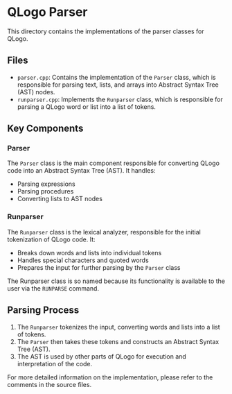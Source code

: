 # QLogo Parser

This directory contains the implementations of the parser classes for QLogo.

## Files

- `parser.cpp`: Contains the implementation of the `Parser` class, which is responsible for parsing text, lists, and arrays into Abstract Syntax Tree (AST) nodes.
- `runparser.cpp`: Implements the `Runparser` class, which is responsible for parsing a QLogo word or list into a list of tokens.

## Key Components

### Parser

The `Parser` class is the main component responsible for converting QLogo code into an Abstract Syntax Tree (AST). It handles:

- Parsing expressions
- Parsing procedures
- Converting lists to AST nodes

### Runparser

The `Runparser` class is the lexical analyzer, responsible for the initial tokenization of QLogo code. It:

- Breaks down words and lists into individual tokens
- Handles special characters and quoted words
- Prepares the input for further parsing by the `Parser` class

The Runparser class is so named because its functionality is available to the user via the `RUNPARSE` command.

## Parsing Process

1. The `Runparser` tokenizes the input, converting words and lists into a list of tokens.
2. The `Parser` then takes these tokens and constructs an Abstract Syntax Tree (AST).
3. The AST is used by other parts of QLogo for execution and interpretation of the code.

For more detailed information on the implementation, please refer to the comments in the source files.
